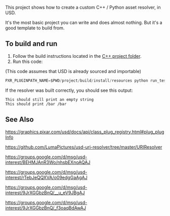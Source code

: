 This project shows how to create a custom C++ / Python asset resolver,
in USD.

It's the most basic project you can write and does almost nothing. But
it's a good template to build from.


## To build and run
1. Follow the build instructions located in the [C++ project folder](./project).
2. Run this code:

(This code assumes that USD is already sourced and importable)

```python
PXR_PLUGINPATH_NAME=$PWD/project/build/install/resources python run_test/custom_resolver.py
```

If the resolver was built correctly, you should see this output:

```
This should still print an empty string
This should print /bar /bar
```


## See Also
https://graphics.pixar.com/usd/docs/api/class_plug_registry.html#plug_plugInfo

https://github.com/LumaPictures/usd-uri-resolver/tree/master/URIResolver

https://groups.google.com/d/msg/usd-interest/BEHMJAnR3Wo/nhsbEXnoAQAJ

https://groups.google.com/d/msg/usd-interest/rTebJeQQXVA/o09edgGaAgAJ

https://groups.google.com/d/msg/usd-interest/9JrXGGbzBnQ/__u_eV9JBgAJ

https://groups.google.com/d/msg/usd-interest/9JrXGGbzBnQ/_f3oaqBdAwAJ
